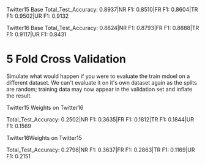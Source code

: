 Twitter15 Base
Total_Test_Accuracy: 0.8937|NR F1: 0.8510|FR F1: 0.8604|TR F1: 0.9502|UR F1: 0.9132

Twitter16 Base
Total_Test_Accuracy: 0.8824|NR F1: 0.8793|FR F1: 0.8888|TR F1: 0.9117|UR F1: 0.8431

# 5 Fold Cross Validation

Simulate what would happen if you were to evaluate the train mdoel on a different dataset.
We  can't evaluate it on it's own dataset again as the splits are random; training data may now appear in the validation set and inflate the result.

Twitter15 Weights on Twitter16

Total_Test_Accuracy: 0.2502|NR F1: 0.3635|FR F1: 0.1812|TR F1: 0.1844|UR F1: 0.1569

Twitter16Weights on Twitter15

Total_Test_Accuracy: 0.2798|NR F1: 0.3637|FR F1: 0.2863|TR F1: 0.1169|UR F1: 0.2151